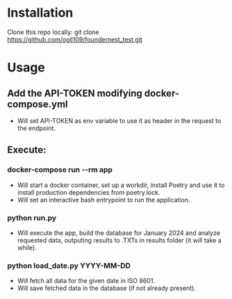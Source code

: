 # Installation

Clone this repo locally:
git clone https://github.com/ogil109/foundernest_test.git

# Usage

## Add the API-TOKEN modifying docker-compose.yml
- Will set API-TOKEN as env variable to use it as header in the request to the endpoint.

## Execute:

### docker-compose run --rm app
- Will start a docker container, set up a workdir, install Poetry and use it to install production dependencies from poetry.lock.
- Will set an interactive bash entrypoint to run the application.

### python run.py
- Will execute the app, build the database for January 2024 and analyze requested data, outputing results to .TXTs in results folder (it will take a while).

### python load_date.py YYYY-MM-DD
- Will fetch all data for the given date in ISO 8601.
- Will save fetched data in the database (if not already present).
